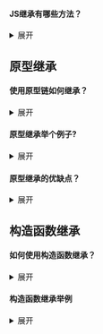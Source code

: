 #### JS继承有哪些方法？

<details>
    <summary>展开</summary>
    <ol>
        <li>类继承</li>
        <li>构造函数继承</li>
        <li>组合继承</li>
        <li>原型继承</li>
        <li>寄生组合式继承</li>
    </ol>
    <p>
        目前我只会原型继承和构造函数继承
    </p>
</details>


## 原型继承

#### 使用原型链如何继承？

<details>
    <summary>展开</summary>
    <p>
        按照我的理解，就是重写子类的构造函数的prototype，也就是原型对象，指向父类的一个实例对象
    </p>
</details>



#### 原型继承举个例子?

<details>
    <summary>展开</summary>
    <pre><code>function Father() {
    this.property = true;
}
Father.prototype.getFatherValue = function () {
    return this.property;
}
function Son() {
    this.sonProperty = false;
}
<br>
<b>Son.prototype = new Father();</b>
// 也可以这样：（但麻烦了一点）
// var f = new Father();
// Son.prototype = f;
<br>
var instance = new Son();
console.log(instance.property); // true
console.log(instance.getFatherValue()); //true</code></pre>
</details>


#### 原型继承的优缺点？

<details>
    <summary>展开</summary>
    <p>
        优点：
    </p>
    <ol>
        <li>既可以继承构造函数属性和方法，又可以继承原型的属性和方法（构造函数继承方式就只能继承构造函数的属性和方法）</li>
        <li>所有的实例都能共享原型上的方法，这样可以节省内存（如果采用构造函数继承方式，子类的每个实例的方法都是独立的，会浪费很多内存）</li>
    </ol>
    <p>
        缺点：
    </p>
    <ol>
        <li>父类的引用类型属性将被所有的子类实例共享，一个子类实例修改这种属性，就会影响所有的实例</li>
    </ol>
</details>




## 构造函数继承

#### 如何使用构造函数继承？

<details>
    <summary>展开</summary>
    <p>按照我的理解，就是在子类的构造函数里用call之类的调用父类的构造函数，这样子类就继承了父类的构造函数的属性和方法（但是没有父类原型的属性和方法哦）</p>
</details>



#### 构造函数继承举例

<details>
    <summary>展开</summary>
    <pre><code>function Parent() {
    this.money = 1;
}
function Child() {
    Parent.call(this) //调用Parent构造函数
}
<br>
var instance = new Child();
console.log(instance.money);</code></pre>
</details>